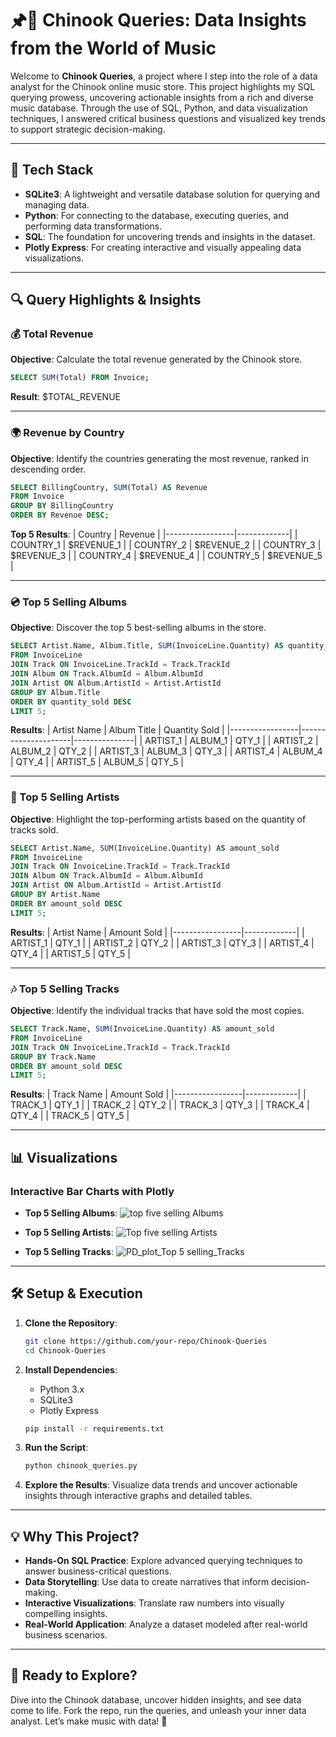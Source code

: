 # 🖈️🎵 Chinook Queries: Data Insights from the World of Music

Welcome to **Chinook Queries**, a project where I step into the role of a data analyst for the Chinook online music store. This project highlights my SQL querying prowess, uncovering actionable insights from a rich and diverse music database. Through the use of SQL, Python, and data visualization techniques, I answered critical business questions and visualized key trends to support strategic decision-making.

---

## 🔧 Tech Stack

- **SQLite3**: A lightweight and versatile database solution for querying and managing data.
- **Python**: For connecting to the database, executing queries, and performing data transformations.
- **SQL**: The foundation for uncovering trends and insights in the dataset.
- **Plotly Express**: For creating interactive and visually appealing data visualizations.

---

## 🔍 Query Highlights & Insights

### 💰 Total Revenue
**Objective**: Calculate the total revenue generated by the Chinook store.

```sql
SELECT SUM(Total) FROM Invoice;
```
**Result**: $TOTAL_REVENUE

---

### 🌍 Revenue by Country
**Objective**: Identify the countries generating the most revenue, ranked in descending order.

```sql
SELECT BillingCountry, SUM(Total) AS Revenue
FROM Invoice
GROUP BY BillingCountry
ORDER BY Revenue DESC;
```
**Top 5 Results**:
| Country         | Revenue     |
|-----------------|-------------|
| COUNTRY_1       | $REVENUE_1  |
| COUNTRY_2       | $REVENUE_2  |
| COUNTRY_3       | $REVENUE_3  |
| COUNTRY_4       | $REVENUE_4  |
| COUNTRY_5       | $REVENUE_5  |

---

### 💿 Top 5 Selling Albums
**Objective**: Discover the top 5 best-selling albums in the store.

```sql
SELECT Artist.Name, Album.Title, SUM(InvoiceLine.Quantity) AS quantity_sold
FROM InvoiceLine
JOIN Track ON InvoiceLine.TrackId = Track.TrackId
JOIN Album ON Track.AlbumId = Album.AlbumId
JOIN Artist ON Album.ArtistId = Artist.ArtistId
GROUP BY Album.Title
ORDER BY quantity_sold DESC
LIMIT 5;
```
**Results**:
| Artist Name     | Album Title         | Quantity Sold |
|-----------------|---------------------|---------------|
| ARTIST_1        | ALBUM_1            | QTY_1         |
| ARTIST_2        | ALBUM_2            | QTY_2         |
| ARTIST_3        | ALBUM_3            | QTY_3         |
| ARTIST_4        | ALBUM_4            | QTY_4         |
| ARTIST_5        | ALBUM_5            | QTY_5         |

---

### 🎤 Top 5 Selling Artists
**Objective**: Highlight the top-performing artists based on the quantity of tracks sold.

```sql
SELECT Artist.Name, SUM(InvoiceLine.Quantity) AS amount_sold
FROM InvoiceLine
JOIN Track ON InvoiceLine.TrackId = Track.TrackId
JOIN Album ON Track.AlbumId = Album.AlbumId
JOIN Artist ON Album.ArtistId = Artist.ArtistId
GROUP BY Artist.Name
ORDER BY amount_sold DESC
LIMIT 5;
```
**Results**:
| Artist Name     | Amount Sold |
|-----------------|-------------|
| ARTIST_1        | QTY_1       |
| ARTIST_2        | QTY_2       |
| ARTIST_3        | QTY_3       |
| ARTIST_4        | QTY_4       |
| ARTIST_5        | QTY_5       |

---

### 🎶 Top 5 Selling Tracks
**Objective**: Identify the individual tracks that have sold the most copies.

```sql
SELECT Track.Name, SUM(InvoiceLine.Quantity) AS amount_sold
FROM InvoiceLine
JOIN Track ON InvoiceLine.TrackId = Track.TrackId
GROUP BY Track.Name
ORDER BY amount_sold DESC
LIMIT 5;
```
**Results**:
| Track Name      | Amount Sold |
|-----------------|-------------|
| TRACK_1         | QTY_1       |
| TRACK_2         | QTY_2       |
| TRACK_3         | QTY_3       |
| TRACK_4         | QTY_4       |
| TRACK_5         | QTY_5       |

---

## 📊 Visualizations

### Interactive Bar Charts with Plotly

- **Top 5 Selling Albums**:
![top five selling Albums](https://github.com/user-attachments/assets/30c8fbe4-fbd9-4791-9096-99a6e1e08b05)


- **Top 5 Selling Artists**:
![Top five selling Artists](https://github.com/user-attachments/assets/b6399e71-6815-46b6-a520-893927394d02)


- **Top 5 Selling Tracks**:
![PD_plot_Top 5 selling_Tracks](https://github.com/user-attachments/assets/d4de77dd-edbd-4e76-945a-adb01e43199e)


---

## 🛠️ Setup & Execution

1. **Clone the Repository**:
   ```bash
   git clone https://github.com/your-repo/Chinook-Queries
   cd Chinook-Queries
   ```

2. **Install Dependencies**:
   - Python 3.x
   - SQLite3
   - Plotly Express

   ```bash
   pip install -r requirements.txt
   ```

3. **Run the Script**:
   ```bash
   python chinook_queries.py
   ```

4. **Explore the Results**: Visualize data trends and uncover actionable insights through interactive graphs and detailed tables.

---

## 💡 Why This Project?

- **Hands-On SQL Practice**: Explore advanced querying techniques to answer business-critical questions.
- **Data Storytelling**: Use data to create narratives that inform decision-making.
- **Interactive Visualizations**: Translate raw numbers into visually compelling insights.
- **Real-World Application**: Analyze a dataset modeled after real-world business scenarios.

---

## 🚀 Ready to Explore?

Dive into the Chinook database, uncover hidden insights, and see data come to life. Fork the repo, run the queries, and unleash your inner data analyst. Let’s make music with data! 🎵
